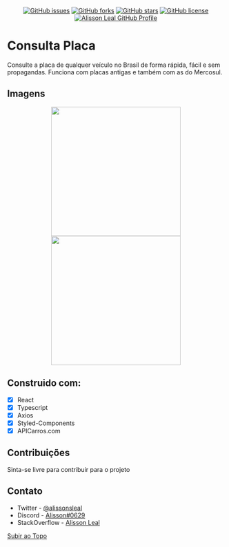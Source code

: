 <p align="center">
    <a href="https://github.com/Alissonsleal/Consulta-Placa/issues"><img alt="GitHub issues" src="https://img.shields.io/github/issues/Alissonsleal/Consulta-Placa?color=sucess&style=flat-square"></a>
    <a href="https://github.com/Alissonsleal/Consulta-Placa/network"><img alt="GitHub forks" src="https://img.shields.io/github/forks/Alissonsleal/Consulta-Placa?color=sucess&style=flat-square"></a>
    <a href="https://github.com/Alissonsleal/Consulta-Placa/stargazers"><img alt="GitHub stars" src="https://img.shields.io/github/stars/Alissonsleal/Consulta-Placa?color=sucess&style=flat-square"></a>
    <a href="https://github.com/Alissonsleal/Consulta-Placa/blob/master/LICENSE"><img alt="GitHub license" src="https://img.shields.io/github/license/Alissonsleal/Consulta-Placa?color=sucess&style=flat-square"></a>
    <a href="https://github.com/Alissonsleal/"><img alt="Alisson Leal GitHub Profile" src="https://img.shields.io/badge/made%20by-Alisson%20Leal-sucess?style=flat-square&logo=appveyor"></a>
</p>

# Consulta Placa

Consulte a placa de qualquer veículo no Brasil de forma rápida, fácil e sem propagandas.
Funciona com placas antigas e também com as do Mercosul.

## Imagens

<p align="center">

<img  width="300" src="https://i.imgur.com/3wjUFfn.png">

<img  width="300" src="https://i.imgur.com/eC2XBNp.png">

</p>

## Construido com:

- [x] React
- [x] Typescript
- [x] Axios
- [x] Styled-Components
- [x] APICarros.com

## Contribuições

Sinta-se livre para contribuir para o projeto

## Contato

- Twitter - [@alissonsleal](https://twitter.com/alissonsleal)
- Discord - [Alisson#0629](https://discord.com/)
- StackOverflow - [Alisson Leal](https://stackoverflow.com/users/14122260/alisson-leal)

[Subir ao Topo](#Consulta-Placa)
